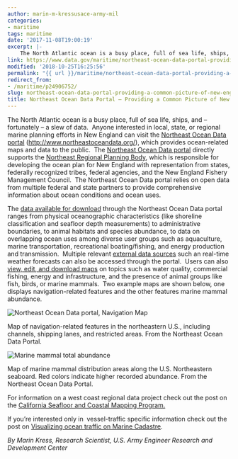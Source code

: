 ```yaml
---
author: marin-m-kressusace-army-mil
categories:
- maritime
tags: maritime
date: '2017-11-08T19:00:19'
excerpt: |-
    The North Atlantic ocean is a busy place, full of sea life, ships, and – fortunately – a slew of data.  Anyone interested in local, state, or regional marine planning efforts in New England can visit the [Northeast Ocean Data portal](https://www.northeastoceandata.org/) (http://www.northeastoceandata.org/), which provides…
link: https://www.data.gov/maritime/northeast-ocean-data-portal-providing-a-common-picture-of-new-englands-ocean-uses/
modified: '2018-10-25T16:25:56'
permalink: "{{ url }}/maritime/northeast-ocean-data-portal-providing-a-common-picture-of-new-englands-ocean-uses/"
redirect_from:
- /maritime/p24906752/
slug: northeast-ocean-data-portal-providing-a-common-picture-of-new-englands-ocean-uses
title: Northeast Ocean Data Portal – Providing a Common Picture of New England’s Ocean Uses
---
```


The North Atlantic ocean is a busy place, full of sea life, ships, and – fortunately – a slew of data.  Anyone interested in local, state, or regional marine planning efforts in New England can visit the [Northeast Ocean Data portal](https://www.northeastoceandata.org/) (http://www.northeastoceandata.org/), which provides ocean-related maps and data to the public.  The [Northeast Ocean Data portal](https://www.northeastoceandata.org/) directly supports the [Northeast Regional Planning Body](https://neoceanplanning.org/about/), which is responsible for developing the ocean plan for New England with representation from states, federally recognized tribes, federal agencies, and the New England Fishery Management Council.  The Northeast Ocean Data portal relies on open data from multiple federal and state partners to provide comprehensive information about ocean conditions and ocean uses.

The [data available for download](https://www.northeastoceandata.org/data/) through the Northeast Ocean Data portal ranges from physical oceanographic characteristics (like shoreline classification and seafloor depth measurements) to administrative boundaries, to animal habitats and species abundance, to data on overlapping ocean uses among diverse user groups such as aquaculture, marine transportation, recreational boating/fishing, and energy production and transmission.  Multiple relevant [external data sources](https://www.northeastoceandata.org/data/external-data-sources/) such an real-time weather forecasts can also be accessed through the portal.  Users can also [view, edit, and download maps](https://www.northeastoceandata.org/maps/) on topics such as water quality, commercial fishing, energy and infrastructure, and the presence of animal groups like fish, birds, or marine mammals.  Two example maps are shown below, one displays navigation-related features and the other features marine mammal abundance.

![Northeast Ocean Data portal, Navigation Map](https://s3-us-gov-west-1.amazonaws.com/cg-0817d6e3-93c4-4de8-8b32-da6919464e61/Northeast-Ocean-Data_Navigation-Map.jpg)

Map of navigation-related features in the northeastern U.S., including channels, shipping lanes, and restricted areas. From the Northeast Ocean Data Portal.

![Marine mammal total abundance](https://s3-us-gov-west-1.amazonaws.com/cg-0817d6e3-93c4-4de8-8b32-da6919464e61/Marine-Mammal-map_.jpg)

Map of marine mammal distribution areas along the U.S. Northeastern seaboard. Red colors indicate higher recorded abundance. From the Northeast Ocean Data Portal.

For information on a west coast regional data project check out the post on the [California Seafloor and Coastal Mapping Program.](../../maritime/p24587094)

If you’re interested only in  vessel-traffic specific information check out the post on [Visualizing ocean traffic on Marine Cadastre](../../maritime/p24557427).

_By Marin Kress, Research Scientist, U.S. Army Engineer Research and Development Center_


